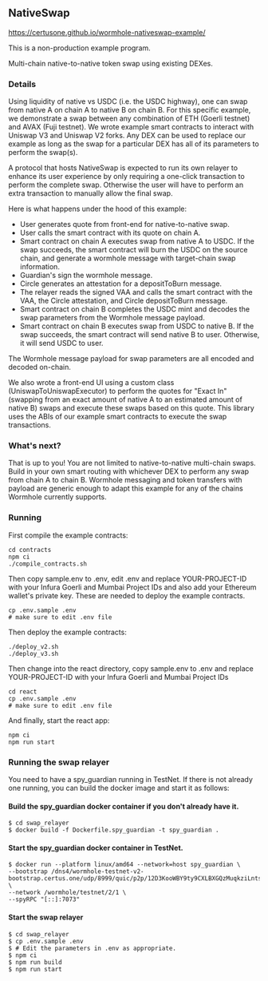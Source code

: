 ## NativeSwap

https://certusone.github.io/wormhole-nativeswap-example/

This is a non-production example program.

Multi-chain native-to-native token swap using existing DEXes.

### Details

Using liquidity of native vs USDC (i.e. the USDC highway), one can swap from native A on chain A to native B on chain B. For this specific example, we demonstrate a swap between any combination of ETH (Goerli testnet) and AVAX (Fuji testnet). We wrote example smart contracts to interact with Uniswap V3 and Uniswap V2 forks. Any DEX can be used to replace our example as long as the swap for a particular DEX has all of its parameters to perform the swap(s).

A protocol that hosts NativeSwap is expected to run its own relayer to enhance its user experience by only requiring a one-click transaction to perform the complete swap. Otherwise the user will have to perform an extra transaction to manually allow the final swap.

Here is what happens under the hood of this example:

- User generates quote from front-end for native-to-native swap.
- User calls the smart contract with its quote on chain A.
- Smart contract on chain A executes swap from native A to USDC. If the swap succeeds, the smart contract will burn the USDC on the source chain, and generate a wormhole message with target-chain swap information.
- Guardian's sign the wormhole message.
- Circle generates an attestation for a depositToBurn message.
- The relayer reads the signed VAA and calls the smart contract with the VAA, the Circle attestation, and Circle depositToBurn message.
- Smart contract on chain B completes the USDC mint and decodes the swap parameters from the Wormhole message payload.
- Smart contract on chain B executes swap from USDC to native B. If the swap succeeds, the smart contract will send native B to user. Otherwise, it will send USDC to user.

The Wormhole message payload for swap parameters are all encoded and decoded on-chain.

We also wrote a front-end UI using a custom class (UniswapToUniswapExecutor) to perform the quotes for "Exact In" (swapping from an exact amount of native A to an estimated amount of native B) swaps and execute these swaps based on this quote. This library uses the ABIs of our example smart contracts to execute the swap transactions.

### What's next?

That is up to you! You are not limited to native-to-native multi-chain swaps. Build in your own smart routing with whichever DEX to perform any swap from chain A to chain B. Wormhole messaging and token transfers with payload are generic enough to adapt this example for any of the chains Wormhole currently supports.

### Running

First compile the example contracts:

```
cd contracts
npm ci
./compile_contracts.sh
```

Then copy sample.env to .env, edit .env and replace YOUR-PROJECT-ID with your Infura Goerli and Mumbai Project IDs and also add your Ethereum wallet's private key.
These are needed to deploy the example contracts.

```
cp .env.sample .env
# make sure to edit .env file
```

Then deploy the example contracts:

```
./deploy_v2.sh
./deploy_v3.sh
```

Then change into the react directory, copy sample.env to .env and replace YOUR-PROJECT-ID with your Infura Goerli and Mumbai Project IDs

```
cd react
cp .env.sample .env
# make sure to edit .env file
```

And finally, start the react app:

```
npm ci
npm run start
```

### Running the swap relayer

You need to have a spy_guardian running in TestNet. If there is not already one running, you can build the docker image and start it as follows:

#### Build the spy_guardian docker container if you don't already have it.

```
$ cd swap_relayer
$ docker build -f Dockerfile.spy_guardian -t spy_guardian .
```

#### Start the spy_guardian docker container in TestNet.

```
$ docker run --platform linux/amd64 --network=host spy_guardian \
--bootstrap /dns4/wormhole-testnet-v2-bootstrap.certus.one/udp/8999/quic/p2p/12D3KooWBY9ty9CXLBXGQzMuqkziLntsVcyz4pk1zWaJRvJn6Mmt \
--network /wormhole/testnet/2/1 \
--spyRPC "[::]:7073"
```

#### Start the swap relayer

```
$ cd swap_relayer
$ cp .env.sample .env
$ # Edit the parameters in .env as appropriate.
$ npm ci
$ npm run build
$ npm run start
```

